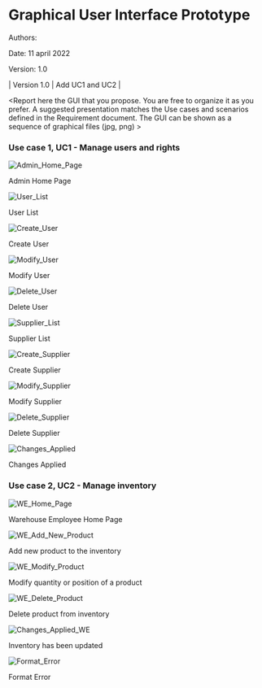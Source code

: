 # Graphical User Interface Prototype  

Authors:

Date: 11 april 2022

Version: 1.0

| Version 1.0 | Add UC1 and UC2 |

\<Report here the GUI that you propose. You are free to organize it as you prefer. A suggested presentation matches the Use cases and scenarios defined in the Requirement document. The GUI can be shown as a sequence of graphical files (jpg, png)  >

### Use case 1, UC1 - Manage users and rights


![Admin_Home_Page](./GUI/GUIAdmin_Home_Page.png)

Admin Home Page

![User_List](./GUI/GUIUser_List.png)

User List

![Create_User](./GUI/GUICreate_User.png)

Create User

![Modify_User](./GUI/GUIModify_User.png)

Modify User

![Delete_User](./GUI/GUIDelete_User.png)

Delete User

![Supplier_List](./GUI/GUISupplier_list.png)

Supplier List

![Create_Supplier](./GUI/GUICreate_Supplier.png)

Create Supplier

![Modify_Supplier](./GUI/GUIModify_Supplier.png)

Modify Supplier

![Delete_Supplier](./GUI/GUIDelete_Supplier.png)

Delete Supplier

![Changes_Applied](./GUI/GUIChanges_applied.png)

Changes Applied


### Use case 2, UC2 - Manage inventory

![WE_Home_Page](./GUI/GUIWE_Home_page.png)

Warehouse Employee Home Page

![WE_Add_New_Product](./GUI/GUIWE_Add_new_product.png)

Add new product to the inventory

![WE_Modify_Product](./GUI/GUIWE_Modify_quantity_or_position.png)

Modify quantity or position of a product

![WE_Delete_Product](./GUI/GUIWE_Delete_product.png)

Delete product from inventory

![Changes_Applied_WE](./GUI/GUIChanges_applied_inventory.png)

Inventory has been updated

![Format_Error](./GUI/GUIWE_Format_Error.png)

Format Error









